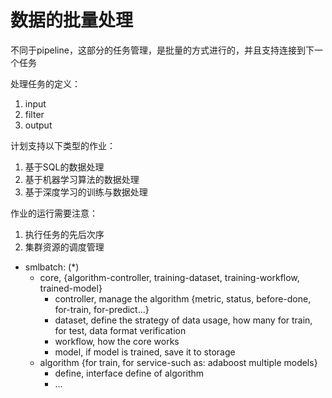 # 数据的批量处理

不同于pipeline，这部分的任务管理，是批量的方式进行的，并且支持连接到下一个任务

处理任务的定义：
1. input
2. filter
3. output

计划支持以下类型的作业：
1. 基于SQL的数据处理
2. 基于机器学习算法的数据处理
3. 基于深度学习的训练与数据处理

作业的运行需要注意：
1. 执行任务的先后次序
2. 集群资源的调度管理

- smlbatch: (*)
  - core, {algorithm-controller, training-dataset, training-workflow, trained-model}
    - controller, manage the algorithm {metric, status, before-done, for-train, for-predict...}
    - dataset, define the strategy of data usage, how many for train, for test, data format verification
    - workflow, how the core works
    - model, if model is trained, save it to storage
  - algorithm {for train, for service-such as: adaboost multiple models}
    - define, interface define of algorithm
    - ...